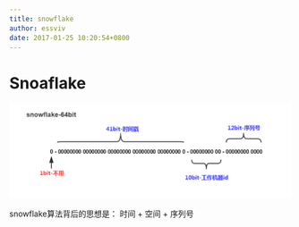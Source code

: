 ```yaml
---
title: snowflake
author: essviv
date: 2017-01-25 10:20:54+0800
---
```


# Snoaflake

![snowflake](https://github.com/Essviv/images/blob/master/snowflake-64bit.jpg?raw=true)

snowflake算法背后的思想是： 时间 + 空间 + 序列号